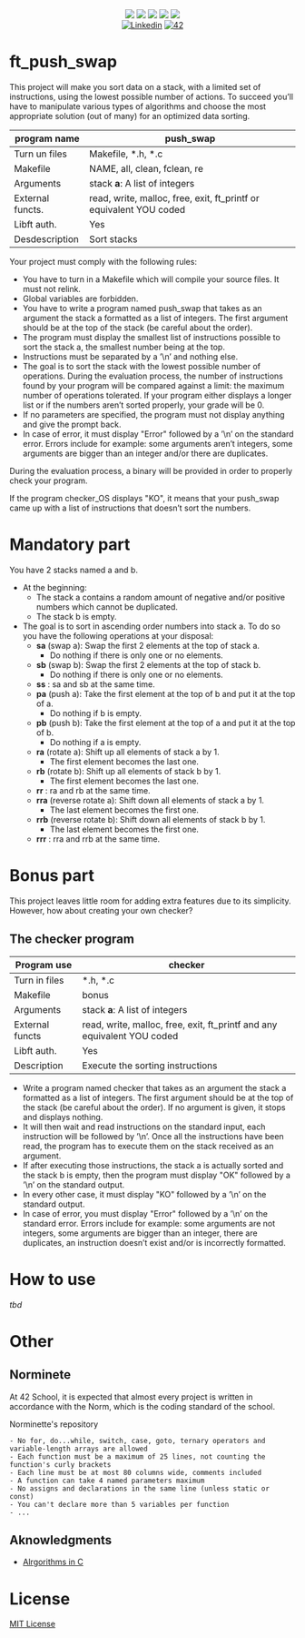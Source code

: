 <div align="center">
    <img src="https://img.shields.io/badge/status-wip-success?color=00ABAD&style=flat-square" />
    <img src="https://img.shields.io/badge/started-02%20%2F%2012%20%2F%202023-success?color=00ABAD&style=flat-square" />
    <img src="https://img.shields.io/badge/score-1--%20%2F%20100-success?color=00ABAD&style=flat-square" />
    <img src="https://img.shields.io/github/languages/top/mxvements/ft_push_swap?color=00ABAD&style=flat-square" />
    <img src="https://img.shields.io/github/last-commit/mxvements/ft_push_swap?color=00ABAD&style=flat-square" />
    <br>
    <a href='https://www.linkedin.com/in/luciami' target="_blank"><img alt='Linkedin' src='https://img.shields.io/badge/LinkedIn-100000?style=flat-square&logo=Linkedin&logoColor=white&labelColor=1323233&color=323233'/></a>
    <a href='https://profile.intra.42.fr/users/luciama2' target="_blank"><img alt='42' src='https://img.shields.io/badge/Madrid-100000?style=flat-square&logo=42&logoColor=white&labelColor=323233&color=323233'/></a>
    <br>
</div>

# ft_push_swap

This project will make you sort data on a stack, with a limited set of instructions, using the lowest possible number of actions. To succeed you’ll have to manipulate various types of algorithms and choose the most appropriate solution (out of many) for an optimized data sorting.

| **program name** | push_swap |
| ---------------- | --------- |
| Turn un files    | Makefile, *.h, *.c |
| Makefile         | NAME, all, clean, fclean, re |
| Arguments        | stack **a**: A list of integers |
| External functs. | read, write, malloc, free, exit, ft_printf or equivalent YOU coded |
| Libft auth.      | Yes |
| Desdescription   | Sort stacks |

Your project must comply with the following rules:
+ You have to turn in a Makefile which will compile your source files. It must not
relink.
+ Global variables are forbidden.
+ You have to write a program named push_swap that takes as an argument the stack a formatted as a list of integers. The first argument should be at the top of the stack (be careful about the order).
+ The program must display the smallest list of instructions possible to sort the stack a, the smallest number being at the top.
+ Instructions must be separated by a ’\n’ and nothing else.
+ The goal is to sort the stack with the lowest possible number of operations. During the evaluation process, the number of instructions found by your program will be compared against a limit: the maximum number of operations tolerated. If your
program either displays a longer list or if the numbers aren’t sorted properly, your grade will be 0.
+ If no parameters are specified, the program must not display anything and give the prompt back.
+ In case of error, it must display "Error" followed by a ’\n’ on the standard error. Errors include for example: some arguments aren’t integers, some arguments are bigger than an integer and/or there are duplicates.

During the evaluation process, a binary will be provided in order to properly check your program.

If the program checker_OS displays "KO", it means that your push_swap came up with a list of instructions that doesn’t sort the numbers.

# Mandatory part
You have 2 stacks named a and b.
+ At the beginning:
	+ The stack a contains a random amount of negative and/or positive numbers which cannot be duplicated.
	+ The stack b is empty.
+ The goal is to sort in ascending order numbers into stack a. To do so you have the following operations at your disposal:
	+ **sa** (swap a): Swap the first 2 elements at the top of stack a.
		+ Do nothing if there is only one or no elements.
	+ **sb** (swap b): Swap the first 2 elements at the top of stack b.
		+ Do nothing if there is only one or no elements.
	+ **ss** : sa and sb at the same time.
	+ **pa** (push a): Take the first element at the top of b and put it at the top of a.
		+ Do nothing if b is empty.
	+ **pb** (push b): Take the first element at the top of a and put it at the top of b.
		+ Do nothing if a is empty.
	+ **ra** (rotate a): Shift up all elements of stack a by 1.
		+ The first element becomes the last one.
	+ **rb** (rotate b): Shift up all elements of stack b by 1.
		+ The first element becomes the last one.
	+ **rr** : ra and rb at the same time.
	+ **rra** (reverse rotate a): Shift down all elements of stack a by 1.
		+ The last element becomes the first one.
	+ **rrb** (reverse rotate b): Shift down all elements of stack b by 1.
		+ The last element becomes the first one.
	+ **rrr** : rra and rrb at the same time.

# Bonus part

This project leaves little room for adding extra features due to its simplicity. However, how about creating your own checker?

## The checker program

| **Program use** | checker |
| --------------- | ------- |
| Turn in files   | *.h, *.c |
| Makefile        | bonus |
| Arguments       | stack **a**: A list of integers |
| External functs | read, write, malloc, free, exit, ft_printf and any equivalent YOU coded |
| Libft auth.	  | Yes |
| Description     | Execute the sorting instructions |

+ Write a program named checker that takes as an argument the stack a formatted as a list of integers. The first argument should be at the top of the stack (be careful about the order). If no argument is given, it stops and displays nothing.
+ It will then wait and read instructions on the standard input, each instruction will be followed by ’\n’. Once all the instructions have been read, the program has to execute them on the stack received as an argument.
+ If after executing those instructions, the stack a is actually sorted and the stack b is empty, then the program must display "OK" followed by a ’\n’ on the standard output.
+ In every other case, it must display "KO" followed by a ’\n’ on the standard output.
+ In case of error, you must display "Error" followed by a ’\n’ on the standard error. Errors include for example: some arguments are not integers, some arguments are bigger than an integer, there are duplicates, an instruction doesn’t exist and/or
is incorrectly formatted.

# How to use

*tbd*

# Other

## Norminete
At 42 School, it is expected that almost every project is written in accordance with the Norm, which is the coding standard of the school.

<a href="https://github.com/42School/norminette">
<a>Norminette's repository</a>

```
- No for, do...while, switch, case, goto, ternary operators and variable-length arrays are allowed
- Each function must be a maximum of 25 lines, not counting the function's curly brackets
- Each line must be at most 80 columns wide, comments included
- A function can take 4 named parameters maximum
- No assigns and declarations in the same line (unless static or const)
- You can't declare more than 5 variables per function
- ...
```
## Aknowledgments
+ [Alrgorithms in C](https://theswissbay.ch/pdf/Gentoomen%20Library/Algorithms/Algorithms%20in%20C.pdf)

# License
[MIT License](https://github.com/mxvements/ft_license/blob/main/LICENSE.txt)